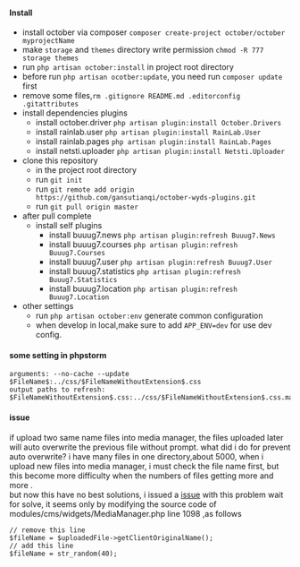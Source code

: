 #### Install
+ install october via composer `composer create-project october/october myprojectName`
+ make `storage` and `themes` directory write permission `chmod -R 777 storage themes`
+ run `php artisan october:install` in project root directory
+ before run `php artisan ocotber:update`, you need run `composer update` first
+ remove some files,`rm .gitignore README.md .editorconfig .gitattributes`
+ install dependencies plugins
    - install october.driver `php artisan plugin:install October.Drivers`
    - install rainlab.user `php artisan plugin:install RainLab.User`
    - install rainlab.pages `php artisan plugin:install RainLab.Pages`
    - install netsti.uploader `php artisan plugin:install Netsti.Uploader`
+ clone this repository
    - in the project root directory
    - run `git init`
    - run `git remote add origin https://github.com/gansutianqi/october-wyds-plugins.git`
    - run `git pull origin master`
+ after pull complete
    + install self plugins    
        - install buuug7.news `php artisan plugin:refresh Buuug7.News`
        - install buuug7.courses `php artisan plugin:refresh Buuug7.Courses`
        - install buuug7.user `php artisan plugin:refresh Buuug7.User`
        - install buuug7.statistics `php artisan plugin:refresh Buuug7.Statistics`
        - install buuug7.location `php artisan plugin:refresh Buuug7.Location`
+ other settings
    - run `php artisan october:env` generate common configuration
    - when develop in local,make sure to add `APP_ENV=dev` for use dev config.

#### some setting in phpstorm
```
arguments: --no-cache --update $FileName$:../css/$FileNameWithoutExtension$.css
output paths to refresh: $FileNameWithoutExtension$.css:../css/$FileNameWithoutExtension$.css.map
```

#### issue
if upload two same name files into media manager, the files uploaded later will auto overwrite the previous file without prompt. what did i do for prevent auto overwrite? i have many files in one directory,about 5000, when i upload new files into media manager, i must check the file name first, but this become more difficulty when the numbers of files getting more and more .  
 but now this have no best solutions, i issued a [issue]() with this problem wait for solve, it seems only by modifying the source code of modules/cms/widgets/MediaManager.php line 1098 ,as follows
 ```
 // remove this line
$fileName = $uploadedFile->getClientOriginalName();
// add this line 
$fileName = str_random(40);
 ```